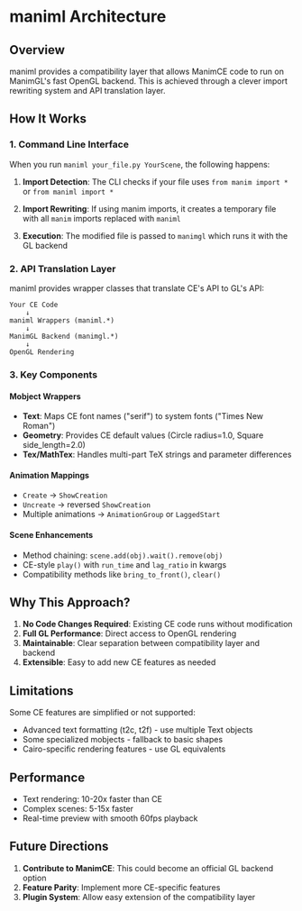 # maniml Architecture

## Overview

maniml provides a compatibility layer that allows ManimCE code to run on ManimGL's fast OpenGL backend. This is achieved through a clever import rewriting system and API translation layer.

## How It Works

### 1. Command Line Interface

When you run `maniml your_file.py YourScene`, the following happens:

1. **Import Detection**: The CLI checks if your file uses `from manim import *` or `from maniml import *`

2. **Import Rewriting**: If using manim imports, it creates a temporary file with all `manim` imports replaced with `maniml`

3. **Execution**: The modified file is passed to `manimgl` which runs it with the GL backend

### 2. API Translation Layer

maniml provides wrapper classes that translate CE's API to GL's API:

```
Your CE Code
    ↓
maniml Wrappers (maniml.*)
    ↓
ManimGL Backend (manimgl.*)
    ↓
OpenGL Rendering
```

### 3. Key Components

#### Mobject Wrappers
- **Text**: Maps CE font names ("serif") to system fonts ("Times New Roman")
- **Geometry**: Provides CE default values (Circle radius=1.0, Square side_length=2.0)
- **Tex/MathTex**: Handles multi-part TeX strings and parameter differences

#### Animation Mappings
- `Create` → `ShowCreation`
- `Uncreate` → reversed `ShowCreation`
- Multiple animations → `AnimationGroup` or `LaggedStart`

#### Scene Enhancements
- Method chaining: `scene.add(obj).wait().remove(obj)`
- CE-style `play()` with `run_time` and `lag_ratio` in kwargs
- Compatibility methods like `bring_to_front()`, `clear()`

## Why This Approach?

1. **No Code Changes Required**: Existing CE code runs without modification
2. **Full GL Performance**: Direct access to OpenGL rendering
3. **Maintainable**: Clear separation between compatibility layer and backend
4. **Extensible**: Easy to add new CE features as needed

## Limitations

Some CE features are simplified or not supported:
- Advanced text formatting (t2c, t2f) - use multiple Text objects
- Some specialized mobjects - fallback to basic shapes
- Cairo-specific rendering features - use GL equivalents

## Performance

- Text rendering: 10-20x faster than CE
- Complex scenes: 5-15x faster
- Real-time preview with smooth 60fps playback

## Future Directions

1. **Contribute to ManimCE**: This could become an official GL backend option
2. **Feature Parity**: Implement more CE-specific features
3. **Plugin System**: Allow easy extension of the compatibility layer